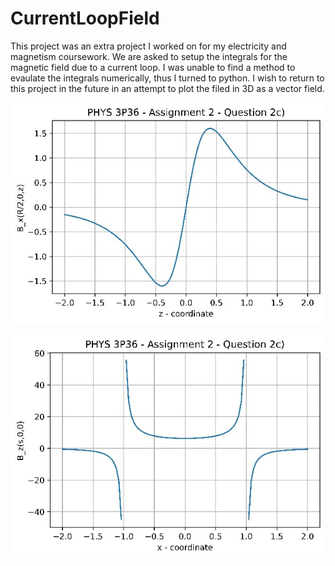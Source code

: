 # CurrentLoopField
This project was an extra project I worked on for my electricity and magnetism coursework. We are asked to setup the integrals for the magnetic field due to a current loop. I was unable to find a method to evaulate the integrals numerically, thus I turned to python. I wish to return to this project in the future in an attempt to plot the filed in 3D as a vector field.

![Bx](2-Bx.jpg)

![Bz](2-Bz.jpg)
